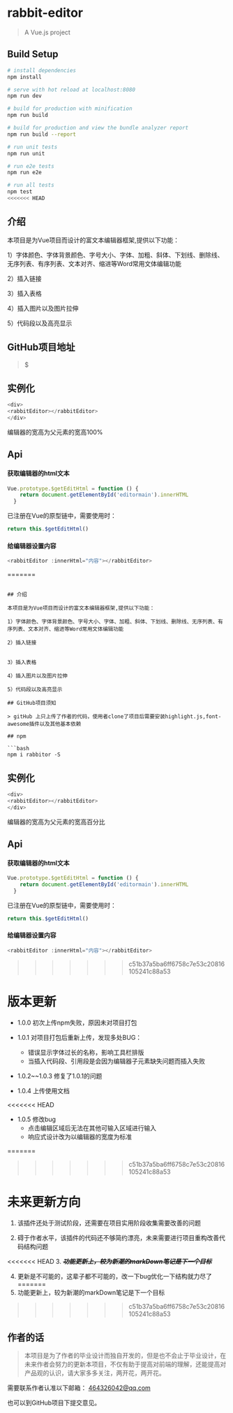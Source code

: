 # rabbit-editor

> A Vue.js project

## Build Setup

``` bash
# install dependencies
npm install

# serve with hot reload at localhost:8080
npm run dev

# build for production with minification
npm run build

# build for production and view the bundle analyzer report
npm run build --report

# run unit tests
npm run unit

# run e2e tests
npm run e2e

# run all tests
npm test
<<<<<<< HEAD
```

## 介绍

本项目是为Vue项目而设计的富文本编辑器框架,提供以下功能：

1）字体颜色、字体背景颜色、字号大小、字体、加粗、斜体、下划线、删除线、无序列表、有序列表、文本对齐、缩进等Word常用文体编辑功能

2）插入链接


3）插入表格

4）插入图片以及图片拉伸

5）代码段以及高亮显示

## GitHub项目地址

>$$$$$$$$$$$$$$$$$

## 实例化
```javascript
<div>
<rabbitEditor></rabbitEditor>
</div>
```

编辑器的宽高为父元素的宽高100%

## Api

#### 获取编辑器的html文本

```javascript
Vue.prototype.$getEditHtml = function () {
    return document.getElementById('editormain').innerHTML
  }
```

已注册在Vue的原型链中，需要使用时：
```javascript
return this.$getEditHtml()
```


#### 给编辑器设置内容

```javascript
<rabbitEditor :innerHtml="内容"></rabbitEditor>
```

=======
```

## 介绍

本项目是为Vue项目而设计的富文本编辑器框架,提供以下功能：

1）字体颜色、字体背景颜色、字号大小、字体、加粗、斜体、下划线、删除线、无序列表、有序列表、文本对齐、缩进等Word常用文体编辑功能

2）插入链接


3）插入表格

4）插入图片以及图片拉伸

5）代码段以及高亮显示

## GitHub项目须知

> gitHub 上只上传了作者的代码，使用者clone了项目后需要安装highlight.js,font-awesome插件以及其他基本依赖

## npm

```bash
npm i rabbitor -S 
```

## 实例化
```javascript
<div>
<rabbitEditor></rabbitEditor>
</div>
```

编辑器的宽高为父元素的宽高百分比

## Api

#### 获取编辑器的html文本

```javascript
Vue.prototype.$getEditHtml = function () {
    return document.getElementById('editormain').innerHTML
  }
```

已注册在Vue的原型链中，需要使用时：
```javascript
return this.$getEditHtml()
```


#### 给编辑器设置内容

```javascript
<rabbitEditor :innerHtml="内容"></rabbitEditor>
```

>>>>>>> c51b37a5ba6ff6758c7e53c20816105241c88a53
# 版本更新

- 1.0.0   初次上传npm失败，原因未对项目打包

- 1.0.1   对项目打包后重新上传，发现多处BUG：
  - 错误显示字体过长的名称，影响工具栏排版
  - 当插入代码段、引用段是会因为编辑器子元素缺失问题而插入失败

- 1.0.2~~1.0.3  修复了1.0.1的问题

- 1.0.4  上传使用文档

<<<<<<< HEAD
- 1.0.5  修改bug
    - 点击编辑区域后无法在其他可输入区域进行输入
    - 响应式设计改为以编辑器的宽度为标准

=======
>>>>>>> c51b37a5ba6ff6758c7e53c20816105241c88a53
# 未来更新方向
1. 该插件还处于测试阶段，还需要在项目实用阶段收集需要改善的问题

2. 碍于作者水平，该插件的代码还不够简约漂亮，未来需要进行项目重构改善代码结构问题

<<<<<<< HEAD
3. ~~***功能更新上，较为新潮的markDown笔记是下一个目标***~~

4. 更新是不可能的，这辈子都不可能的，改一下bug优化一下结构就力尽了
=======
3. 功能更新上，较为新潮的markDown笔记是下一个目标
>>>>>>> c51b37a5ba6ff6758c7e53c20816105241c88a53

## 作者的话

> 本项目是为了作者的毕业设计而独自开发的，但是也不会止于毕业设计，在未来作者会努力的更新本项目，不仅有助于提高对前端的理解，还能提高对产品观的认识，请大家多多关注，两开花，两开花。

需要联系作者认准以下邮箱：
464326042@qq.com

也可以到GitHub项目下提交意见。
